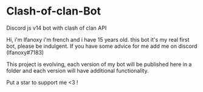 # Clash-of-clan-Bot
Discord js v14 bot with clash of clan API 

Hi, i'm Ifanoxy i'm french and i have 15 years old.
this bot it's my real first bot, please be indulgent. If you have some advice for me add me on discord (Ifanoxy#7183)

This project is evolving, each version of my bot will be published here in a folder and each version will have additional functionality.

Put a star to support me <3 !
